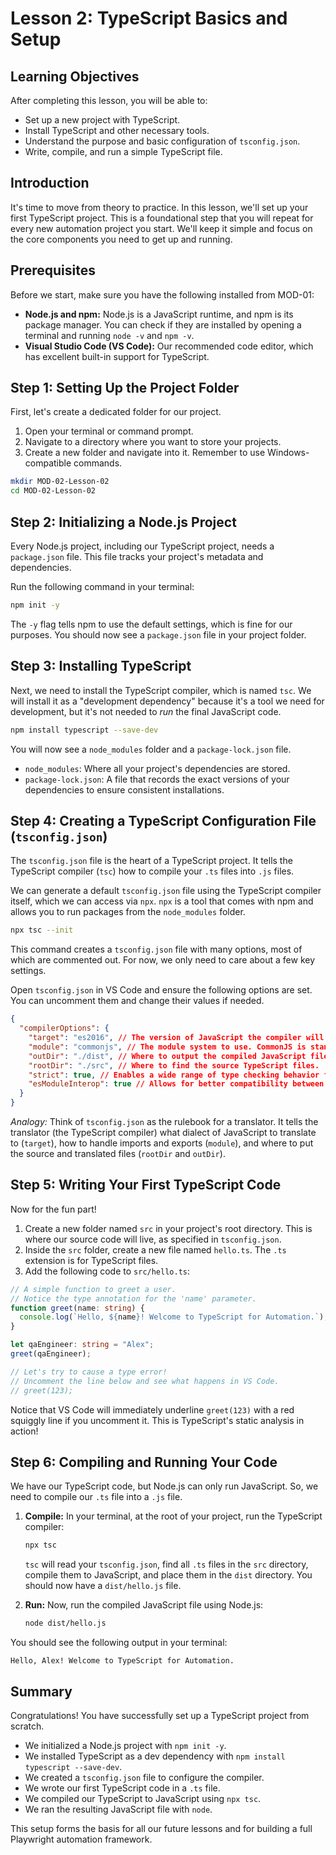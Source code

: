 # Lesson 2: TypeScript Basics and Setup

## Learning Objectives
After completing this lesson, you will be able to:
- Set up a new project with TypeScript.
- Install TypeScript and other necessary tools.
- Understand the purpose and basic configuration of `tsconfig.json`.
- Write, compile, and run a simple TypeScript file.

## Introduction
It's time to move from theory to practice. In this lesson, we'll set up your first TypeScript project. This is a foundational step that you will repeat for every new automation project you start. We'll keep it simple and focus on the core components you need to get up and running.

## Prerequisites
Before we start, make sure you have the following installed from MOD-01:
- **Node.js and npm:** Node.js is a JavaScript runtime, and npm is its package manager. You can check if they are installed by opening a terminal and running `node -v` and `npm -v`.
- **Visual Studio Code (VS Code):** Our recommended code editor, which has excellent built-in support for TypeScript.

## Step 1: Setting Up the Project Folder
First, let's create a dedicated folder for our project.

1.  Open your terminal or command prompt.
2.  Navigate to a directory where you want to store your projects.
3.  Create a new folder and navigate into it. Remember to use Windows-compatible commands.

```bash
mkdir MOD-02-Lesson-02
cd MOD-02-Lesson-02
```

## Step 2: Initializing a Node.js Project
Every Node.js project, including our TypeScript project, needs a `package.json` file. This file tracks your project's metadata and dependencies.

Run the following command in your terminal:

```bash
npm init -y
```
The `-y` flag tells npm to use the default settings, which is fine for our purposes. You should now see a `package.json` file in your project folder.

## Step 3: Installing TypeScript
Next, we need to install the TypeScript compiler, which is named `tsc`. We will install it as a "development dependency" because it's a tool we need for development, but it's not needed to *run* the final JavaScript code.

```bash
npm install typescript --save-dev
```
You will now see a `node_modules` folder and a `package-lock.json` file.
- `node_modules`: Where all your project's dependencies are stored.
- `package-lock.json`: A file that records the exact versions of your dependencies to ensure consistent installations.

## Step 4: Creating a TypeScript Configuration File (`tsconfig.json`)
The `tsconfig.json` file is the heart of a TypeScript project. It tells the TypeScript compiler (`tsc`) how to compile your `.ts` files into `.js` files.

We can generate a default `tsconfig.json` file using the TypeScript compiler itself, which we can access via `npx`. `npx` is a tool that comes with npm and allows you to run packages from the `node_modules` folder.

```bash
npx tsc --init
```
This command creates a `tsconfig.json` file with many options, most of which are commented out. For now, we only need to care about a few key settings.

Open `tsconfig.json` in VS Code and ensure the following options are set. You can uncomment them and change their values if needed.

```json
{
  "compilerOptions": {
    "target": "es2016", // The version of JavaScript the compiler will output. ES2016 is a good modern default.
    "module": "commonjs", // The module system to use. CommonJS is standard for Node.js.
    "outDir": "./dist", // Where to output the compiled JavaScript files.
    "rootDir": "./src", // Where to find the source TypeScript files.
    "strict": true, // Enables a wide range of type checking behavior for stricter code.
    "esModuleInterop": true // Allows for better compatibility between CommonJS and ES modules.
  }
}
```
*Analogy:* Think of `tsconfig.json` as the rulebook for a translator. It tells the translator (the TypeScript compiler) what dialect of JavaScript to translate to (`target`), how to handle imports and exports (`module`), and where to put the source and translated files (`rootDir` and `outDir`).

## Step 5: Writing Your First TypeScript Code
Now for the fun part!

1.  Create a new folder named `src` in your project's root directory. This is where our source code will live, as specified in `tsconfig.json`.
2.  Inside the `src` folder, create a new file named `hello.ts`. The `.ts` extension is for TypeScript files.
3.  Add the following code to `src/hello.ts`:

```typescript
// A simple function to greet a user.
// Notice the type annotation for the 'name' parameter.
function greet(name: string) {
  console.log(`Hello, ${name}! Welcome to TypeScript for Automation.`);
}

let qaEngineer: string = "Alex";
greet(qaEngineer);

// Let's try to cause a type error!
// Uncomment the line below and see what happens in VS Code.
// greet(123);
```
Notice that VS Code will immediately underline `greet(123)` with a red squiggly line if you uncomment it. This is TypeScript's static analysis in action!

## Step 6: Compiling and Running Your Code
We have our TypeScript code, but Node.js can only run JavaScript. So, we need to compile our `.ts` file into a `.js` file.

1.  **Compile:** In your terminal, at the root of your project, run the TypeScript compiler:
    ```bash
    npx tsc
    ```
    `tsc` will read your `tsconfig.json`, find all `.ts` files in the `src` directory, compile them to JavaScript, and place them in the `dist` directory. You should now have a `dist/hello.js` file.

2.  **Run:** Now, run the compiled JavaScript file using Node.js:
    ```bash
    node dist/hello.js
    ```
You should see the following output in your terminal:
```
Hello, Alex! Welcome to TypeScript for Automation.
```

## Summary
Congratulations! You have successfully set up a TypeScript project from scratch.
- We initialized a Node.js project with `npm init -y`.
- We installed TypeScript as a dev dependency with `npm install typescript --save-dev`.
- We created a `tsconfig.json` file to configure the compiler.
- We wrote our first TypeScript code in a `.ts` file.
- We compiled our TypeScript to JavaScript using `npx tsc`.
- We ran the resulting JavaScript file with `node`.

This setup forms the basis for all our future lessons and for building a full Playwright automation framework.